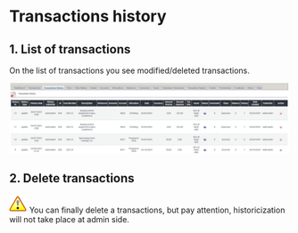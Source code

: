 # Transactions history

## 1. List of transactions

On the list of transactions you see modified/deleted transactions.

![List of transactions histories](../../.gitbook/assets/admin_trahistories%20%281%29.png)

## 2. Delete transactions

![Important](../../.gitbook/assets/important%20%281%29.png) You can finally delete a transactions, but pay attention, historicization will not take place at admin side.

